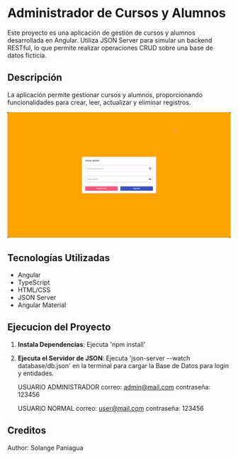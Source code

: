 # Administrador de Cursos y Alumnos

Este proyecto es una aplicación de gestión de cursos y alumnos desarrollada en Angular. Utiliza JSON Server para simular un backend RESTful, lo que permite realizar operaciones CRUD sobre una base de datos ficticia.

## Descripción

La aplicación permite gestionar cursos y alumnos, proporcionando funcionalidades para crear, leer, actualizar y eliminar registros.

![Angular Project Demo](src/assets/ABM-Demo.gif)

## Tecnologías Utilizadas

- Angular
- TypeScript
- HTML/CSS
- JSON Server
- Angular Material

## Ejecucion del Proyecto

1. **Instala Dependencias**:
   Ejecuta 'npm install'

2. **Ejecuta el Servidor de JSON**:
   Ejecuta 'json-server --watch database/db.json' en la terminal
   para cargar la Base de Datos para login y entidades.

    USUARIO ADMINISTRADOR
    correo: admin@mail.com
    contraseña: 123456

    USUARIO NORMAL
    correo: user@mail.com
    contraseña: 123456

## Creditos
Author: Solange Paniagua
